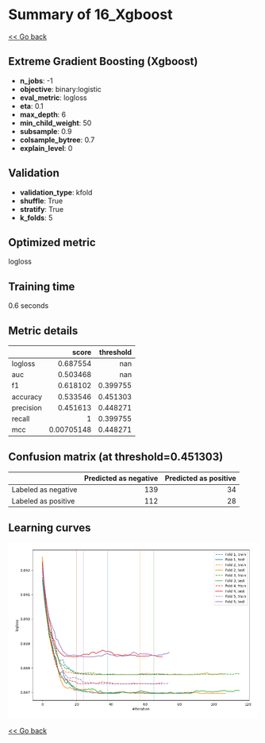 # Summary of 16_Xgboost

[<< Go back](../README.md)


## Extreme Gradient Boosting (Xgboost)
- **n_jobs**: -1
- **objective**: binary:logistic
- **eval_metric**: logloss
- **eta**: 0.1
- **max_depth**: 6
- **min_child_weight**: 50
- **subsample**: 0.9
- **colsample_bytree**: 0.7
- **explain_level**: 0

## Validation
 - **validation_type**: kfold
 - **shuffle**: True
 - **stratify**: True
 - **k_folds**: 5

## Optimized metric
logloss

## Training time

0.6 seconds

## Metric details
|           |      score |   threshold |
|:----------|-----------:|------------:|
| logloss   | 0.687554   |  nan        |
| auc       | 0.503468   |  nan        |
| f1        | 0.618102   |    0.399755 |
| accuracy  | 0.533546   |    0.451303 |
| precision | 0.451613   |    0.448271 |
| recall    | 1          |    0.399755 |
| mcc       | 0.00705148 |    0.448271 |


## Confusion matrix (at threshold=0.451303)
|                     |   Predicted as negative |   Predicted as positive |
|:--------------------|------------------------:|------------------------:|
| Labeled as negative |                     139 |                      34 |
| Labeled as positive |                     112 |                      28 |

## Learning curves
![Learning curves](learning_curves.png)

[<< Go back](../README.md)
